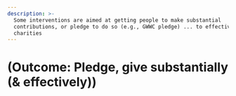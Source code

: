 ```yaml
---
description: >-
  Some interventions are aimed at getting people to make substantial
  contributions, or pledge to do so (e.g., GWWC pledge) ... to effective
  charities
---
```


# \(Outcome: Pledge, give substantially \(& effectively\)\)

